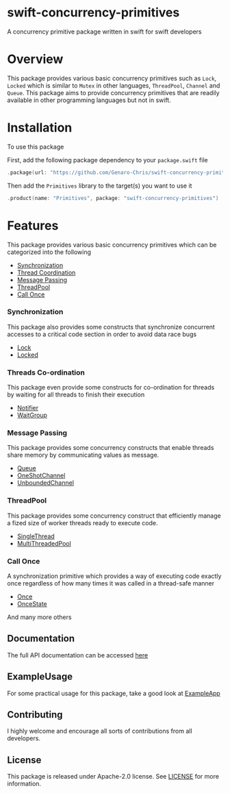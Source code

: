 # swift-concurrency-primitives

A concurrency primitive package written in swift for swift developers

# Overview

This package provides various basic concurrency primitives such as `Lock`, `Locked` which is similar to `Mutex` in other languages, `ThreadPool`, `Channel` and `Queue`.
This package aims to provide concurrency primitives that are readily available in other programming languages but not in swift.

# Installation

To use this package

First, add the following package dependency to your `package.swift` file

```swift
.package(url: "https://github.com/Genaro-Chris/swift-concurrency-primitives", branch: "main")
```

Then add the `Primitives` library to the target(s) you want to use it

```swift
.product(name: "Primitives", package: "swift-concurrency-primitives")
```

# Features

This package provides various basic concurrency primitives which can be categorized into the following

- [Synchronization](README.md#synchronization)
- [Thread Coordination](README.md#threads-co-ordination)
- [Message Passing](README.md#message-passing)
- [ThreadPool](README.md#threadpool)
- [Call Once](README.md#call-once)


### Synchronization 

This package also provides some constructs that synchronize concurrent accesses to a critical code section in order to avoid data race bugs

- [Lock](https://swiftpackageindex.com/Genaro-Chris/swift-concurrency-primitives/main/documentation/lock)
- [Locked](https://swiftpackageindex.com/Genaro-Chris/swift-concurrency-primitives/main/documentation/locked)
  
### Threads Co-ordination

This package even provide some constructs for co-ordination for threads by waiting for all threads to finish their execution

- [Notifier](https://swiftpackageindex.com/Genaro-Chris/swift-concurrency-primitives/main/documentation/notifier)
- [WaitGroup](https://swiftpackageindex.com/Genaro-Chris/swift-concurrency-primitives/main/documentation/waitgroup)


### Message Passing 

This package provides some concurrency constructs that enable threads share memory by communicating values as message.

- [Queue](https://swiftpackageindex.com/Genaro-Chris/swift-concurrency-primitives/main/documentation/queue)
- [OneShotChannel](https://swiftpackageindex.com/Genaro-Chris/swift-concurrency-primitives/main/documentation/oneshotchannel)
- [UnboundedChannel](https://swiftpackageindex.com/Genaro-Chris/swift-concurrency-primitives/main/documentation/unboundedchannel)  

### ThreadPool

This package provides some concurrency construct that efficiently manage a fized size of worker threads ready to execute code.

- [SingleThread](https://swiftpackageindex.com/Genaro-Chris/swift-concurrency-primitives/main/documentation/singlethread)
- [MultiThreadedPool](https://swiftpackageindex.com/Genaro-Chris/swift-concurrency-primitives/main/documentation/multithreadedpool)

### Call Once

A synchronization primitive which provides a way of executing code exactly once regardless of how many times it was called in a thread-safe manner

- [Once](https://swiftpackageindex.com/Genaro-Chris/swift-concurrency-primitives/main/documentation/once)
- [OnceState](https://swiftpackageindex.com/Genaro-Chris/swift-concurrency-primitives/main/documentation/oncestate)

And many more others

## Documentation

The full API documentation can be accessed [here](https://swiftpackageindex.com/Genaro-Chris/swift-concurrency-primitives/main/documentation)

## ExampleUsage

For some practical usage for this package, take a good look at [ExampleApp](ExampleApp)

## Contributing

I highly welcome and encourage all sorts of contributions from all developers.

## License
This package is released under Apache-2.0 license. See [LICENSE](LICENSE.txt) for more information.

